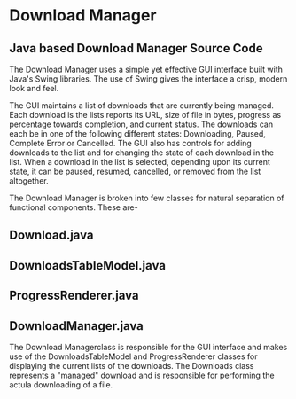 # Download Manager

## Java based Download Manager Source Code

The Download Manager uses a simple yet effective GUI interface built with Java's Swing libraries. The use of Swing gives the interface a crisp, modern look and feel.

The GUI maintains a list of downloads that are currently being managed. Each download is the lists reports its URL, size of file in bytes, progress as percentage towards completion, and current status. The downloads can each be in one of the following different states:
Downloading, Paused, Complete Error or Cancelled. The GUI also has controls for adding downloads to the list and for changing the state of each download in the list. When a download in the list is selected, depending upon its current state, it can be paused, resumed, cancelled, or removed from the list altogether.

The Download Manager is broken into few classes for natural separation of functional components. These are-

## Download.java
## DownloadsTableModel.java
## ProgressRenderer.java
## DownloadManager.java

The Download Managerclass is responsible for the GUI interface and makes use of the DownloadsTableModel and ProgressRenderer classes for displaying the current lists of the downloads. The Downloads class represents a "managed" download and is responsible for performing the actula downloading of a file.
